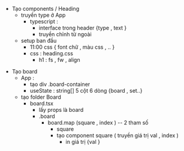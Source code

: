 <!-- xóa file không cần thiết -->

<!-- header -->
+ Tạo components / Heading 
    + truyền type ở App 
        + typescript : 
            + interface trong header {type , text }
            + truyền chỉnh từ ngoài 
    + setup ban đầu 
        + 11:00 css { font chữ , màu css , .. }
        + css : heading.css 
            + h1 : fs , fw , align 

<!-- board -->
+ Tạo board 
    + App : 
        + tạo div .board-container 
        + useState : string[] 5 cột 6 dòng {board , set..}
    + tạo folder Board 
        + board.tsx 
            + lấy props là board 
            + .board 
                + board.map (square , index ) -- 2 tham số
                    + square  
                    + tạo component square ( truyền giá trị val , index )
                        + in giá trị {val }
